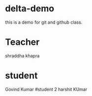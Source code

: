 # delta-demo
this is a demo for git and github class.

# Teacher
shraddha khapra

# student
Govind Kumar
#student 2 
harshit KUmar
